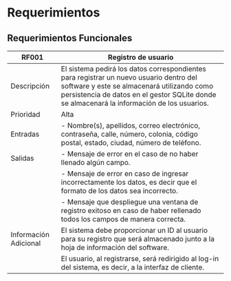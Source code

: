 # Requerimientos

## Requerimientos Funcionales

| RF001 | Registro de usuario |
|--------| ------ | 
| Descripción | El sistema pedirá los datos correspondientes para registrar un nuevo usuario dentro del software y este se almacenará utilizando como persistencia de datos en el gestor SQLite donde se almacenará la información de los usuarios. |
| Prioridad | Alta |
| Entradas  | - Nombre(s), apellidos, correo electrónico, contraseña, calle, número, colonia, código postal, estado, ciudad, número de teléfono. |
| Salidas   | - Mensaje de error en el caso de no haber llenado algún campo. |
|           | - Mensaje de error en caso de ingresar incorrectamente los datos, es decir que el formato de los datos sea incorrecto. |
|           | - Mensaje que despliegue una ventana de registro exitoso en caso de haber rellenado todos los campos de manera correcta. |
| Información Adicional   | El sistema debe proporcionar un ID al usuario para su registro que será almacenado junto a la hoja de información del software. |
|                         | El usuario, al registrarse, será redirigido al log-in del sistema, es decir, a la interfaz de cliente. |





